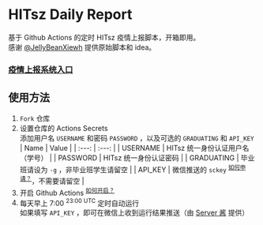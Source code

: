 # HITsz Daily Report

基于 Github Actions 的定时 HITsz 疫情上报脚本，开箱即用。  
感谢 [@JellyBeanXiewh](https://github.com/JellyBeanXiewh/) 提供原始脚本和 idea。

### [疫情上报系统入口](http://xgsm.hitsz.edu.cn/zhxy-xgzs/xg_mobile/xs/yqxx)

## 使用方法

1. `Fork` 仓库
2. 设置仓库的 Actions Secrets  
   添加用户名 `USERNAME` 和密码 `PASSWORD` ，以及可选的 `GRADUATING` 和 `API_KEY`
   | Name | Value |
   | :---: | :---: |
   | USERNAME | HITsz 统一身份认证用户名 （学号） |
   | PASSWORD | HITsz 统一身份认证密码 |
   | GRADUATING | 毕业班请设为 `-g` ，非毕业班学生请留空 |
   | API_KEY | 微信推送的 `sckey` <sup>[如何申请？](http://sc.ftqq.com/?c=wechat&a=bind)</sup>，不需要请留空 |
3. 开启 Github Actions <sup>[如何开启？](./how-to-enable-actions)</sup>
4. 每天早上 7:00 <sup>23:00 UTC</sup> 定时自动运行  
   如果填写 `API_KEY` ，即可在微信上收到运行结果推送（由 [Server 酱](http://sc.ftqq.com/) 提供）
